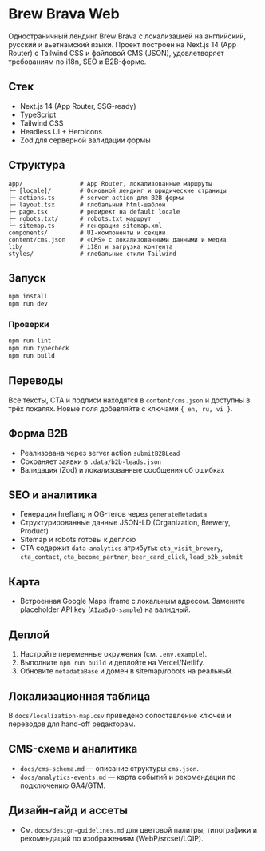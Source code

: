 # Brew Brava Web

Одностраничный лендинг Brew Brava с локализацией на английский, русский и вьетнамский языки. Проект построен на Next.js 14 (App Router) с Tailwind CSS и файловой CMS (JSON), удовлетворяет требованиям по i18n, SEO и B2B-форме.

## Стек
- Next.js 14 (App Router, SSG-ready)
- TypeScript
- Tailwind CSS
- Headless UI + Heroicons
- Zod для серверной валидации формы

## Структура
```
app/                # App Router, локализованные маршруты
├─ [locale]/        # Основной лендинг и юридические страницы
├─ actions.ts       # server action для B2B формы
├─ layout.tsx       # глобальный html-шаблон
├─ page.tsx         # редирект на default locale
├─ robots.txt/      # robots.txt маршрут
└─ sitemap.ts       # генерация sitemap.xml
components/         # UI-компоненты и секции
content/cms.json    # «CMS» с локализованными данными и медиа
lib/                # i18n и загрузка контента
styles/             # глобальные стили Tailwind
```

## Запуск
```bash
npm install
npm run dev
```

### Проверки
```bash
npm run lint
npm run typecheck
npm run build
```

## Переводы
Все тексты, CTA и подписи находятся в `content/cms.json` и доступны в трёх локалях. Новые поля добавляйте с ключами `{ en, ru, vi }`.

## Форма B2B
- Реализована через server action `submitB2BLead`
- Сохраняет заявки в `.data/b2b-leads.json`
- Валидация (Zod) и локализованные сообщения об ошибках

## SEO и аналитика
- Генерация hreflang и OG-тегов через `generateMetadata`
- Структурированные данные JSON-LD (Organization, Brewery, Product)
- Sitemap и robots готовы к деплою
- CTA содержит `data-analytics` атрибуты: `cta_visit_brewery`, `cta_contact`, `cta_become_partner`, `beer_card_click`, `lead_b2b_submit`

## Карта
- Встроенная Google Maps iframe с локальным адресом. Замените placeholder API key (`AIzaSyD-sample`) на валидный.

## Деплой
1. Настройте переменные окружения (см. `.env.example`).
2. Выполните `npm run build` и деплойте на Vercel/Netlify.
3. Обновите `metadataBase` и домен в sitemap/robots на реальный.

## Локализационная таблица
В `docs/localization-map.csv` приведено сопоставление ключей и переводов для hand-off редакторам.

## CMS-схема и аналитика
- `docs/cms-schema.md` — описание структуры `cms.json`.
- `docs/analytics-events.md` — карта событий и рекомендации по подключению GA4/GTM.

## Дизайн-гайд и ассеты
- См. `docs/design-guidelines.md` для цветовой палитры, типографики и рекомендаций по изображениям (WebP/srcset/LQIP).

